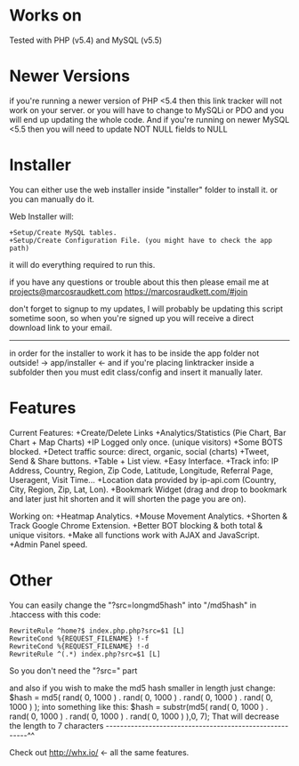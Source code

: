 # Works on
Tested with PHP (v5.4) and MySQL (v5.5)

# Newer Versions
if you're running a newer version of PHP <5.4 then this link tracker will not work on your server.
or you will have to change to MySQLi or PDO and you will end up updating the whole code.
And if you're running on newer MySQL <5.5 then you will need to update NOT NULL fields to NULL


# Installer
You can either use the web installer inside "installer" folder to install it.
or you can manually do it.

Web Installer will:

	+Setup/Create MySQL tables.
	+Setup/Create Configuration File. (you might have to check the app path)

it will do everything required to run this.

if you have any questions or trouble about this then please email me at
projects@marcosraudkett.com
https://marcosraudkett.com/#join

don't forget to signup to my updates, I will probably be updating this script sometime soon,
so when you're signed up you will receive a direct download link to your email.

---------------------------
in order for the installer to work it has to be inside the app folder not outside! -> app/installer <-
and if you're placing linktracker inside a subfolder then you must edit class/config and insert it manually later.

# Features
Current Features:
	+Create/Delete Links
	+Analytics/Statistics (Pie Chart, Bar Chart + Map Charts)
	+IP Logged only once. (unique visitors)
	+Some BOTS blocked.
	+Detect traffic source: direct, organic, social (charts)
	+Tweet, Send & Share buttons.
	+Table + List view.
	+Easy Interface.
	+Track info: IP Address, Country, Region, Zip Code, Latitude, Longitude, Referral Page, Useragent, Visit Time...
	+Location data provided by ip-api.com (Country, City, Region, Zip, Lat, Lon).
	+Bookmark Widget (drag and drop to bookmark and later just hit shorten and it will shorten the page you are on).

Working on:
	+Heatmap Analytics.
	+Mouse Movement Analytics.
	+Shorten & Track Google Chrome Extension.
	+Better BOT blocking & both total & unique visitors.
	+Make all functions work with AJAX and JavaScript.
	+Admin Panel speed.



# Other

You can easily change the "?src=longmd5hash" into "/md5hash" in .htaccess with this code:

	RewriteRule ^home?$ index.php.php?src=$1 [L]
	RewriteCond %{REQUEST_FILENAME} !-f
	RewriteCond %{REQUEST_FILENAME} !-d
	RewriteRule ^(.*) index.php?src=$1 [L]
	
So you don't need the "?src=" part

and also if you wish to make the md5 hash smaller in length just change: 
	$hash = md5( rand( 0, 1000 ) . rand( 0, 1000 ) . rand( 0, 1000 ) . rand( 0, 1000 ) );
into something like this:
	$hash = substr(md5( rand( 0, 1000 ) . rand( 0, 1000 ) . rand( 0, 1000 ) . rand( 0, 1000 ) ),0, 7);
That will decrease the length to 7 characters --------------------------------------------------------^^

Check out http://whx.io/ <- all the same features.
